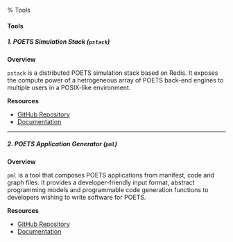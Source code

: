 % Tools

#### Tools

##### 1. POETS Simulation Stack (`pstack`)

**Overview**

`pstack` is a distributed POETS simulation stack based on Redis. It exposes
the compute power of a hetrogeneous array of POETS back-end engines to
multiple users in a POSIX-like environment.

**Resources**

- [GitHub Repository](https://github.com/POETSII/pstack)
- [Documentation](https://github.com/POETSII/pstack/blob/master/README.md)

---

##### 2. POETS Application Generator (`pml`)

**Overview**

`pml` is a tool that composes POETS applications from manifest, code and graph
files. It provides a developer-friendly input format, abstract programming
models and programmable code generation functions to developers wishing to
write software for POETS.

**Resources**

- [GitHub Repository](https://github.com/POETSII/pml)
- [Documentation](https://github.com/POETSII/pml/blob/master/README.md)
